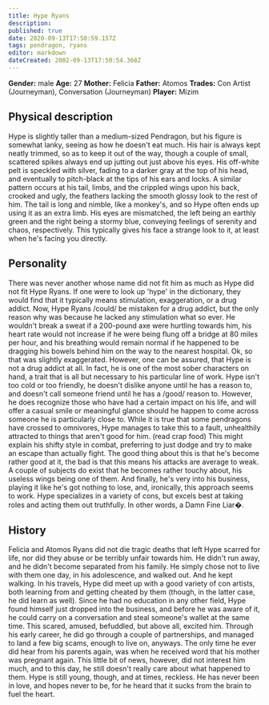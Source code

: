 ```yaml
---
title: Hype Ryans
description: 
published: true
date: 2020-09-13T17:50:59.157Z
tags: pendragon, ryans
editor: markdown
dateCreated: 2002-09-13T17:50:54.368Z
---
```


**Gender:** male
**Age:** 27
**Mother:** Felicia
**Father:** Atomos
**Trades:** Con Artist (Journeyman), Conversation (Journeyman)
**Player:** Mizim

## Physical description

Hype is slightly taller than a medium-sized Pendragon, but his figure is somewhat lanky, seeing as how he doesn't eat much. His hair is always kept neatly trimmed, so as to keep it out of the way, though a couple of small, scattered spikes always end up jutting out just above his eyes. His off-white pelt is speckled with silver, fading to a darker gray at the top of his head, and eventually to pitch-black at the tips of his ears and locks. A similar pattern occurs at his tail, limbs, and the crippled wings upon his back, crooked and ugly, the feathers lacking the smooth glossy look to the rest of   him. The tail is long and nimble, like a monkey's, and so Hype often ends up using it as an extra limb. His eyes are mismatched, the left being an earthly green and the right being a stormy blue, conveying feelings of serenity and chaos, respectively. This typically gives his face a strange look to it, at least when he's facing you directly. 


## Personality

There was never another whose name did not fit him as much as Hype did not fit Hype Ryans. If one were to look up 'hype' in the dictionary, they would find that it typically means stimulation, exaggeration, or a drug addict. Now, Hype Ryans /could/ be mistaken for a drug addict, but the only reason why was because he lacked any stimulation what so ever. He wouldn't break a sweat if a 200-pound axe were hurtling towards him, his heart rate would not increase if he were being flung off a bridge at 80 miles per hour, and his breathing would remain normal if he happened to be dragging his bowels behind him on the way to the nearest hospital. Ok, so that was slightly exaggerated. However, one can be assured, that Hype is not a drug addict at all. In fact, he is one of the most sober characters on hand, a trait that is all but necessary to his particular line of work. Hype isn't too cold or too friendly, he doesn't dislike anyone until he has a reason to, and doesn't call someone friend until he has a /good/ reason to. However, he does recognize those who have had a certain impact on his life, and will offer a casual smile or meaningful glance should he happen to come across someone he is particularly close to. While it is true that some pendragons have crossed to omnivores, Hype manages to take this to a fault, unhealthily attracted to things that aren't good for him. (read crap food) This might explain his shifty style in combat, preferring to just dodge and try to make an escape than actually fight. The good thing about this is that he's become rather good at it, the bad is that this means his attacks are average to weak. A couple of subjects do exist that he becomes rather touchy about, his useless wings being one of them. And finally, he's very into his business, playing it like he's got nothing to lose, and, ironically, this approach seems to work. Hype specializes in a variety of cons, but excels best at taking roles and acting them out truthfully. In other words, a Damn Fine Liar�.

## History

Felicia and Atomos Ryans did not die tragic deaths that left Hype scarred for life, nor did they abuse or be terribly unfair towards him. He didn't run away, and he didn't become separated from his family. He simply chose not to live with them one day, in his adolescence, and walked out. And he kept walking. In his travels, Hype did meet up with a good variety of con artists, both learning from and getting cheated by them (though, in the latter case, he did learn as well). Since he had no education in any other field, Hype found himself just dropped into the business, and before he was aware of it, he could carry on a conversation and steal someone's wallet at the same time. This scared, amused, befuddled, but above all, excited him. Through his early career, he did go through a couple of partnerships, and managed to land a few big scams, enough to live on, anyways. The only time he ever did hear from his parents again, was when he received word that his mother was pregnant again. This little bit of news, however, did not interest him much, and to this day, he still doesn't really care about what happened to them. Hype is still young, though, and at times, reckless. He has never been in love, and hopes never to be, for he heard that it sucks from the brain to fuel the heart.
